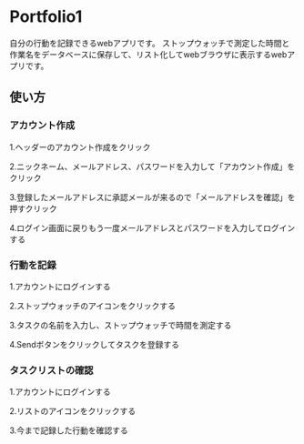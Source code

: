 # Portfolio1
自分の行動を記録できるwebアプリです。
ストップウォッチで測定した時間と作業名をデータベースに保存して、リスト化してwebブラウザに表示するwebアプリです。

## 使い方
### アカウント作成
1.ヘッダーのアカウント作成をクリック

2.ニックネーム、メールアドレス、パスワードを入力して「アカウント作成」をクリック

3.登録したメールアドレスに承認メールが来るので「メールアドレスを確認」を押すクリック

4.ログイン画面に戻りもう一度メールアドレスとパスワードを入力してログインする

### 行動を記録
1.アカウントにログインする

2.ストップウォッチのアイコンをクリックする

3.タスクの名前を入力し、ストップウォッチで時間を測定する

4.Sendボタンをクリックしてタスクを登録する

### タスクリストの確認
1.アカウントにログインする

2.リストのアイコンをクリックする

3.今まで記録した行動を確認する
